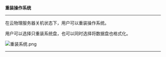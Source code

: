 **重装操作系统**

****

在云物理服务器关机状态下，用户可以重装操作系统。

用户可以选择只重装系统盘，也可以同时选择将数据盘也格式化。

![重装系统.png](https://img1.jcloudcs.com/cms/b69352ca-2040-41fd-9cdf-16ff6131f80a20180625161754.png)

****